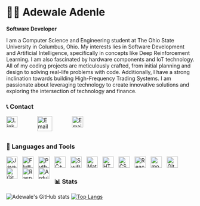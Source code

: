 # 🏄‍♂️ Adewale Adenle

**Software Developer**

I am a Computer Science and Engineering student at The Ohio State University in Columbus, Ohio. My interests lies in Software Development and Artificial Intelligence, specifically in concepts like Deep Reinforcement Learning. I am also fascinated by hardware components and IoT technology. All of my coding projects are meticulously crafted, from initial planning and design to solving real-life problems with code. Additionally, I have a strong inclination towards building High-Frequency Trading Systems. I am passionate about leveraging technology to create innovative solutions and exploring the intersection of technology and finance.

### 📞 Contact
<p align="left">
   <a href="https://www.linkedin.com/in/adewale-young-adenle-210b49253">
      <img align="left" alt="LinkedIn" width="30px" style="padding-right:50px;" src="https://cdn.jsdelivr.net/gh/devicons/devicon/icons/linkedin/linkedin-original.svg" />
   </a>
   &nbsp;
   <a href="mailto:Adewaleadenlejnr@gmail.com">
      <img align="left" alt="Email" width="40px" style="padding-right:50px;" src="https://upload.wikimedia.org/wikipedia/commons/7/7e/Gmail_icon_%282020%29.svg" />
   </a>
   &nbsp;
    <a href="mailto:Adenle.4@osu.edu">
      <img align="left" alt="Email" width="30px" style="padding-right:10px;" src="https://upload.wikimedia.org/wikipedia/commons/d/df/Microsoft_Office_Outlook_%282018%E2%80%93present%29.svg" />
   </a>
</p>


&nbsp;

### 🧰 Languages and Tools

<img align="left" alt="Java" width="30px" style="padding-right:10px;" src="https://cdn.jsdelivr.net/gh/devicons/devicon/icons/java/java-original.svg"/>
<img align="left" alt="Flutter" width="30px" style="padding-right:10px;" src="https://cdn.jsdelivr.net/gh/devicons/devicon/icons/flutter/flutter-plain.svg" />
<img align="left" alt="Python" width="30px" style="padding-right:10px;" src="https://cdn.jsdelivr.net/gh/devicons/devicon/icons/python/python-original.svg" />
<img align="left" alt="C++" width="30px" style="padding-right:10px;" src="https://cdn.jsdelivr.net/gh/devicons/devicon/icons/cplusplus/cplusplus-line.svg" />
<img align="left" alt="Swift" width="30px" style="padding-right:10px;" src="https://cdn.jsdelivr.net/gh/devicons/devicon/icons/swift/swift-original.svg" />
<img align="left" alt="Matlab" width="30px" style="padding-right:10px;" src="https://cdn.jsdelivr.net/gh/devicons/devicon/icons/matlab/matlab-original.svg" />
<img align="left" alt="HTML" width="30px" style="padding-right:10px;" src="https://cdn.jsdelivr.net/gh/devicons/devicon/icons/html5/html5-plain.svg" />
<img align="left" alt="CSS" width="30px" style="padding-right:10px;" src="https://cdn.jsdelivr.net/gh/devicons/devicon/icons/css3/css3-plain.svg" />
<img align="left" alt="React" width="30px" style="padding-right:10px;" src="https://cdn.jsdelivr.net/gh/devicons/devicon/icons/react/react-original.svg" />
<img align="left" alt="mongodb" width="30px" style="padding-right:10px;" src="https://cdn.jsdelivr.net/gh/devicons/devicon/icons/mongodb/mongodb-original.svg" />
<img align="left" alt="Git" width="30px" style="padding-right:10px;" src="https://cdn.jsdelivr.net/gh/devicons/devicon/icons/git/git-original.svg" />
<img align="left" alt="GitHub" width="30px" style="padding-right:10px;" src="https://cdn.jsdelivr.net/gh/devicons/devicon/icons/github/github-original.svg" />
<img align="left" alt="Raspberry Pi" width="30px" style="padding-right:10px;" src="https://cdn.jsdelivr.net/gh/devicons/devicon/icons/raspberrypi/raspberrypi-original.svg" />
<img align="left" alt="Arduino" width="30px" style="padding-right:10px;" src="https://cdn.jsdelivr.net/gh/devicons/devicon/icons/arduino/arduino-original.svg" />

<br />

#

### 📊 Stats

![Adewale's GitHub stats](https://github-readme-stats.vercel.app/api?username=Adewale-1&show_icons=true&theme=dark)
[![Top Langs](https://github-readme-stats.vercel.app/api/top-langs/?username=Adewale-1&layout=donut)](https://github.com/anuraghazra/github-readme-stats)
